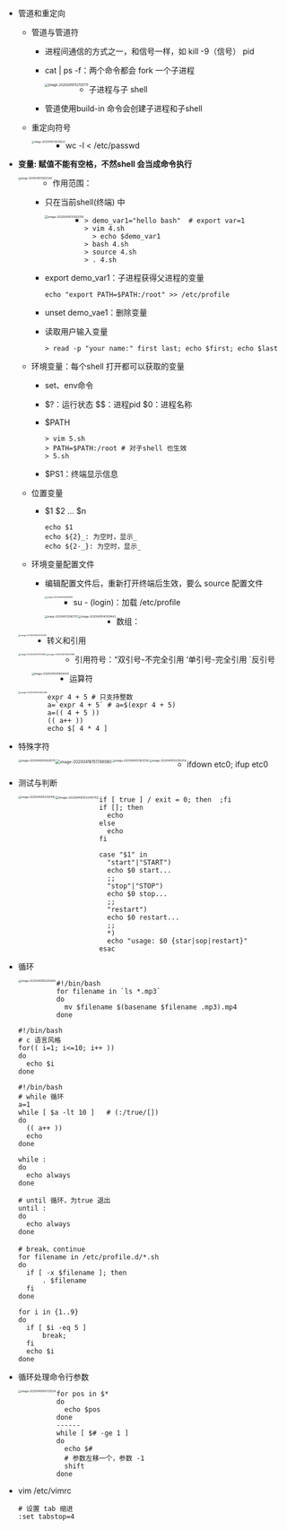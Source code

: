- 管道和重定向

  - 管道与管道符

    - 进程间通信的方式之一，和信号一样，如 kill -9（信号） pid 

    - cat | ps -f：两个命令都会 fork 一个子进程

      <img src="/Users/zl/Library/Application Support/typora-user-images/image-20200416112705711.png" alt="image-20200416112705711" style="zoom:40%;" align=left />

  - 子进程与子 shell

    - 管道使用build-in 命令会创建子进程和子shell

  - 重定向符号

    <img src="/Users/zl/Library/Application Support/typora-user-images/image-20200416113538522.png" alt="image-20200416113538522" style="zoom:30%;" align=left />

    - wc -l < /etc/passwd

- **变量: 赋值不能有空格，不然shell 会当成命令执行**

  <img src="/Users/zl/Library/Application Support/typora-user-images/image-20200416130821340.png" alt="image-20200416130821340" style="zoom:30%;" align=left />

  - 作用范围：

    - 只在当前shell(终端) 中

      <img src="/Users/zl/Library/Application Support/typora-user-images/image-20200416131920316.png" alt="image-20200416131920316" style="zoom:35%;" align=left />

    - ```shell
      > demo_var1="hello bash"  # export var=1
      > vim 4.sh
      	> echo $demo_var1
      > bash 4.sh
      > source 4.sh
      > . 4.sh
      ```

    - export demo_var1：子进程获得父进程的变量

      ```shell
      echo "export PATH=$PATH:/root" >> /etc/profile
      ```

    - unset demo_vae1：删除变量

    - 读取用户输入变量

      ```shell
      > read -p "your name:" first last; echo $first; echo $last
      ```

  - 环境变量：每个shell 打开都可以获取的变量

    - set、env命令

    - $?：运行状态   $$：进程pid   $0：进程名称

    - $PATH

      ```shell
      > vim 5.sh
      > PATH=$PATH:/root # 对子shell 也生效
      > 5.sh
      ```

    - $PS1：终端显示信息

  - 位置变量

    - $1 $2 ... $n

      ```shell
      echo $1
      echo ${2}_: 为空时，显示_
      echo ${2-_}: 为空时，显示_
      ```

  - 环境变量配置文件

    - 编辑配置文件后，重新打开终端后生效，要么 source 配置文件

      <img src="/Users/zl/Library/Application Support/typora-user-images/image-20200416134859761.png" alt="image-20200416134859761" style="zoom:25%;" align=left />

    - su - (login)：加载 /etc/profile

      <img src="/Users/zl/Library/Application Support/typora-user-images/image-20200416135807511.png" alt="image-20200416135807511" style="zoom:30%;" align=left />

      <img src="/Users/zl/Library/Application Support/typora-user-images/image-20200416140109443.png" alt="image-20200416140109443" style="zoom:33%;" align=left />



- 数组：

  <img src="/Users/zl/Library/Application Support/typora-user-images/image-20200416140700481.png" alt="image-20200416140700481" style="zoom:25%;" align=left />

  

- 转义和引用

  <img src="/Users/zl/Library/Application Support/typora-user-images/image-20200416141132584.png" alt="image-20200416141132584" style="zoom:25%;" align=left />

  <img src="/Users/zl/Library/Application Support/typora-user-images/image-20200416141457468.png" alt="image-20200416141457468" style="zoom:25%;" align=left />

  - 引用符号：“双引号-不完全引用  ‘单引号-完全引用  `反引号

    <img src="/Users/zl/Library/Application Support/typora-user-images/image-20200416141839434.png" alt="image-20200416141839434" style="zoom:33%;" align=left />

    

- 运算符

  <img src="/Users/zl/Library/Application Support/typora-user-images/image-20200416143454398.png" alt="image-20200416143454398" style="zoom:25%;" align=left />

  ```shell
  expr 4 + 5 # 只支持整数
  a=`expr 4 + 5` # a=$(expr 4 + 5)
  a=(( 4 + 5 ))
  (( a++ ))
  echo $[ 4 * 4 ]
  ```

- 特殊字符

  <img src="/Users/zl/Library/Application Support/typora-user-images/image-20200416150928175.png" alt="image-20200416150928175" style="zoom:33%;" align=left />

  <img src="/Users/zl/Library/Application Support/typora-user-images/image-20200416151748080.png" alt="image-20200416151748080" style="zoom:50%;" align=left />

  <img src="/Users/zl/Library/Application Support/typora-user-images/image-20200416151825136.png" alt="image-20200416151825136" style="zoom:33%;" align=left />

  <img src="/Users/zl/Library/Application Support/typora-user-images/image-20200416152150254.png" alt="image-20200416152150254" style="zoom:33%;" align=left />

  - ifdown etc0; ifup etc0

    

- 测试与判断

  <img src="/Users/zl/Library/Application Support/typora-user-images/image-20200416153031416.png" alt="image-20200416153031416" style="zoom:33%;" align=left />

  <img src="/Users/zl/Library/Application Support/typora-user-images/image-20200416153345750.png" alt="image-20200416153345750" style="zoom:38%;" align=left />

  ```shell
  if [ true ] / exit = 0; then  ;fi
  if []; then
  	echo
  else
  	echo
  fi
  
  case "$1" in
  	"start"|"START")
  	echo $0 start...
  	;;
  	"stop"|"STOP")
  	echo $0 stop...
  	;;
  	"restart")
  	echo $0 restart...
  	;;
  	*)
  	echo "usage: $0 {star|sop|restart}"
  esac
  ```



- 循环

  <img src="/Users/zl/Library/Application Support/typora-user-images/image-20200416160255845.png" alt="image-20200416160255845" style="zoom:33%;" align=left />

  ```shell
  #!/bin/bash
  for filename in `ls *.mp3`
  do
  	mv $filename $(basename $filename .mp3).mp4
  done
  ```

  ```shell
  #!/bin/bash
  # c 语言风格
  for(( i=1; i<=10; i++ ))
  do
  	echo $i
  done
  ```

  ```shell
  #!/bin/bash
  # while 循环
  a=1
  while [ $a -lt 10 ]   # (:/true/[])
  do
  	(( a++ ))
  	echo
  done
  
  while :
  do
  	echo always
  done
  
  # until 循环，为true 退出
  until :
  do
  	echo always
  done
  ```

  ```shell
  # break、continue
  for filename in /etc/profile.d/*.sh
  do
  	if [ -x $filename ]; then
  		. $filename
  	fi
  done
  
  for i in {1..9}
  do
  	if [ $i -eq 5 ]
  		break;
  	fi
  	echo $i
  done
  ```



- 循环处理命令行参数

  <img src="/Users/zl/Library/Application Support/typora-user-images/image-20200416164720524.png" alt="image-20200416164720524" style="zoom:33%;" align=left />

  ```shell
  for pos in $*
  do
  	echo $pos
  done
  ------
  while [ $# -ge 1 ]
  do
  	echo $#
  	# 参数左移一个，参数 -1
  	shift 
  done
  ```

- vim /etc/vimrc

  ```shell
  # 设置 tab 缩进
  :set tabstop=4
  ```

  